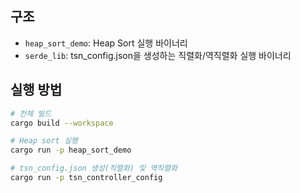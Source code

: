 ## 구조

- `heap_sort_demo`: Heap Sort 실행 바이너리
- `serde_lib`: tsn_config.json을 생성하는 직렬화/역직렬화 실행 바이너리

## 실행 방법

```bash
# 전체 빌드
cargo build --workspace

# Heap sort 실행
cargo run -p heap_sort_demo

# tsn_config.json 생성(직렬화) 및 역직렬화
cargo run -p tsn_controller_config

